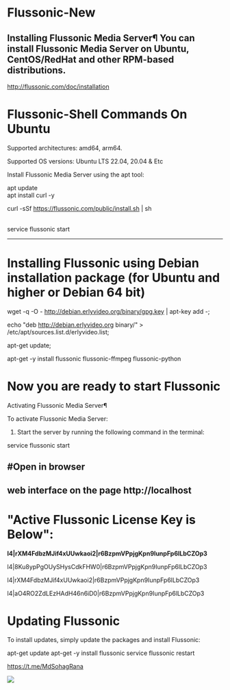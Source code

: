 # Flussonic-New


Installing Flussonic Media Server¶
You can install Flussonic Media Server on Ubuntu, CentOS/RedHat and other RPM-based distributions.
----------------

http://flussonic.com/doc/installation

# Flussonic-Shell Commands On Ubuntu

Supported architectures: amd64, arm64.

Supported OS versions: Ubuntu LTS 22.04, 20.04 & Etc

Install Flussonic Media Server using the apt tool:

apt update
<br>
apt install curl -y

curl -sSf https://flussonic.com/public/install.sh | sh

<br>
service flussonic start

---------------
# Installing Flussonic using Debian installation package (for Ubuntu and higher or Debian 64 bit)

wget -q -O - http://debian.erlyvideo.org/binary/gpg.key | apt-key add -;

echo "deb http://debian.erlyvideo.org binary/" > /etc/apt/sources.list.d/erlyvideo.list;

apt-get update;

apt-get -y install flussonic flussonic-ffmpeg flussonic-python

# Now you are ready to start Flussonic

Activating Flussonic Media Server¶

To activate Flussonic Media Server:

1) Start the server by running the following command in the terminal:

service flussonic start

#Open in browser
---
web interface on the page http://localhost
 --


# "Active Flussonic License Key is Below":
**l4|rXM4FdbzMJif4xUUwkaoi2|r6BzpmVPpjgKpn9IunpFp6lLbCZOp3** 

l4|8Ku8ypPgOUySHysCdkFHW0|r6BzpmVPpjgKpn9IunpFp6lLbCZOp3

l4|rXM4FdbzMJif4xUUwkaoi2|r6BzpmVPpjgKpn9IunpFp6lLbCZOp3

l4|aO4RO2ZdLEzHAdH46n6iD0|r6BzpmVPpjgKpn9IunpFp6lLbCZOp3

# Updating Flussonic

To install updates, simply update the packages and install Flussonic:

apt-get update
apt-get -y install flussonic
service flussonic restart




https://t.me/MdSohagRana

<a href="https://hits.seeyoufarm.com"><img src="https://hits.seeyoufarm.com/api/count/incr/badge.svg?url=https%3A%2F%2Fsohag1192.github.io%2FFlussonic-New%2F&count_bg=%2379C83D&title_bg=%23555555&icon=&icon_color=%23E7E7E7&title=hits&edge_flat=false"/></a>

